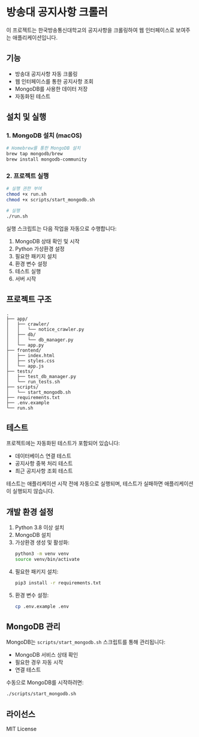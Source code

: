 # 방송대 공지사항 크롤러

이 프로젝트는 한국방송통신대학교의 공지사항을 크롤링하여 웹 인터페이스로 보여주는 애플리케이션입니다.

## 기능

- 방송대 공지사항 자동 크롤링
- 웹 인터페이스를 통한 공지사항 조회
- MongoDB를 사용한 데이터 저장
- 자동화된 테스트

## 설치 및 실행

### 1. MongoDB 설치 (macOS)

```bash
# Homebrew를 통한 MongoDB 설치
brew tap mongodb/brew
brew install mongodb-community
```

### 2. 프로젝트 실행

```bash
# 실행 권한 부여
chmod +x run.sh
chmod +x scripts/start_mongodb.sh

# 실행
./run.sh
```

실행 스크립트는 다음 작업을 자동으로 수행합니다:

1. MongoDB 상태 확인 및 시작
2. Python 가상환경 설정
3. 필요한 패키지 설치
4. 환경 변수 설정
5. 테스트 실행
6. 서버 시작

## 프로젝트 구조

```
.
├── app/
│   ├── crawler/
│   │   └── notice_crawler.py
│   ├── db/
│   │   └── db_manager.py
│   └── app.py
├── frontend/
│   ├── index.html
│   ├── styles.css
│   └── app.js
├── tests/
│   ├── test_db_manager.py
│   └── run_tests.sh
├── scripts/
│   └── start_mongodb.sh
├── requirements.txt
├── .env.example
└── run.sh
```

## 테스트

프로젝트에는 자동화된 테스트가 포함되어 있습니다:

- 데이터베이스 연결 테스트
- 공지사항 중복 처리 테스트
- 최근 공지사항 조회 테스트

테스트는 애플리케이션 시작 전에 자동으로 실행되며, 테스트가 실패하면 애플리케이션이 실행되지 않습니다.

## 개발 환경 설정

1. Python 3.8 이상 설치
2. MongoDB 설치
3. 가상환경 생성 및 활성화:
   ```bash
   python3 -m venv venv
   source venv/bin/activate
   ```
4. 필요한 패키지 설치:
   ```bash
   pip3 install -r requirements.txt
   ```
5. 환경 변수 설정:
   ```bash
   cp .env.example .env
   ```

## MongoDB 관리

MongoDB는 `scripts/start_mongodb.sh` 스크립트를 통해 관리됩니다:

- MongoDB 서비스 상태 확인
- 필요한 경우 자동 시작
- 연결 테스트

수동으로 MongoDB를 시작하려면:

```bash
./scripts/start_mongodb.sh
```

## 라이선스

MIT License
